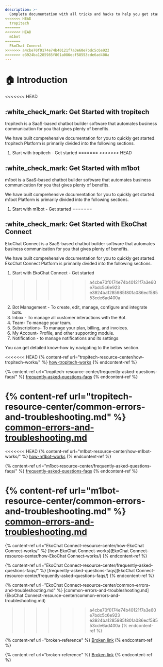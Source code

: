 ```yaml
---
description: >-
  Complete documentation with all tricks and hacks to help you get started with
<<<<<<< HEAD
  tropitech
=======
<<<<<<< HEAD
  m1bot
=======
  EkoChat Connect
>>>>>>> a4cbe70f0174e74b40121f7a3e60e7bdc5c6e923
>>>>>>> e3924ba1285985f801a086ecf58553cde6ad400a
---
```


# 🏠 Introduction

<<<<<<< HEAD
## :white\_check\_mark: Get Started with tropitech

tropitech is a SaaS-based chatbot builder software that automates business communication for you that gives plenty of benefits.

We have built comprehensive documentation for you to quickly get started. tropitech Platform is primarily divided into the following sections.

1. Start with tropitech - Get started
=======
<<<<<<< HEAD
## :white\_check\_mark: Get Started with m1bot

m1bot is a SaaS-based chatbot builder software that automates business communication for you that gives plenty of benefits.

We have built comprehensive documentation for you to quickly get started. m1bot Platform is primarily divided into the following sections.

1. Start with m1bot - Get started
=======
## :white\_check\_mark: Get Started with EkoChat Connect

EkoChat Connect is a SaaS-based chatbot builder software that automates business communication for you that gives plenty of benefits.

We have built comprehensive documentation for you to quickly get started. EkoChat Connect Platform is primarily divided into the following sections.

1. Start with EkoChat Connect - Get started
>>>>>>> a4cbe70f0174e74b40121f7a3e60e7bdc5c6e923
>>>>>>> e3924ba1285985f801a086ecf58553cde6ad400a
2. Bot Management - To create, edit, manage, configure and integrate bots.
3. Inbox - To manage all customer interactions with the Bot.
4. Team- To manage your team.
5. Subscriptions- To manage your plan, billing, and invoices.
6. My Account- Profile, and other supporting module.
7. Notification - to manage notifications and its settings

You can get detailed know-how by navigating to the below section.

<<<<<<< HEAD
{% content-ref url="tropitech-resource-center/how-tropitech-works/" %}
[how-tropitech-works](tropitech-resource-center/how-tropitech-works/)
{% endcontent-ref %}

{% content-ref url="tropitech-resource-center/frequently-asked-questions-faqs/" %}
[frequently-asked-questions-faqs](tropitech-resource-center/frequently-asked-questions-faqs/)
{% endcontent-ref %}

{% content-ref url="tropitech-resource-center/common-errors-and-troubleshooting.md" %}
[common-errors-and-troubleshooting.md](tropitech-resource-center/common-errors-and-troubleshooting.md)
=======
<<<<<<< HEAD
{% content-ref url="m1bot-resource-center/how-m1bot-works/" %}
[how-m1bot-works](m1bot-resource-center/how-m1bot-works/)
{% endcontent-ref %}

{% content-ref url="m1bot-resource-center/frequently-asked-questions-faqs/" %}
[frequently-asked-questions-faqs](m1bot-resource-center/frequently-asked-questions-faqs/)
{% endcontent-ref %}

{% content-ref url="m1bot-resource-center/common-errors-and-troubleshooting.md" %}
[common-errors-and-troubleshooting.md](m1bot-resource-center/common-errors-and-troubleshooting.md)
=======
{% content-ref url="EkoChat Connect-resource-center/how-EkoChat Connect-works/" %}
[how-EkoChat Connect-works](EkoChat Connect-resource-center/how-EkoChat Connect-works/)
{% endcontent-ref %}

{% content-ref url="EkoChat Connect-resource-center/frequently-asked-questions-faqs/" %}
[frequently-asked-questions-faqs](EkoChat Connect-resource-center/frequently-asked-questions-faqs/)
{% endcontent-ref %}

{% content-ref url="EkoChat Connect-resource-center/common-errors-and-troubleshooting.md" %}
[common-errors-and-troubleshooting.md](EkoChat Connect-resource-center/common-errors-and-troubleshooting.md)
>>>>>>> a4cbe70f0174e74b40121f7a3e60e7bdc5c6e923
>>>>>>> e3924ba1285985f801a086ecf58553cde6ad400a
{% endcontent-ref %}

{% content-ref url="broken-reference" %}
[Broken link](broken-reference)
{% endcontent-ref %}

{% content-ref url="broken-reference" %}
[Broken link](broken-reference)
{% endcontent-ref %}